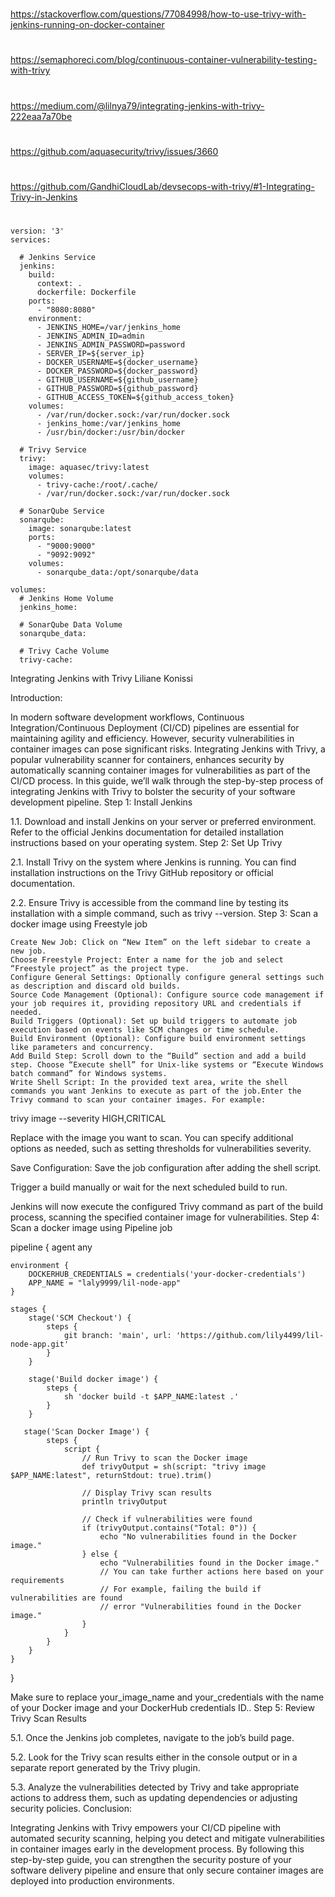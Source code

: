 
##
#
https://stackoverflow.com/questions/77084998/how-to-use-trivy-with-jenkins-running-on-docker-container
#
https://semaphoreci.com/blog/continuous-container-vulnerability-testing-with-trivy
#
https://medium.com/@lilnya79/integrating-jenkins-with-trivy-222eaa7a70be
#
https://github.com/aquasecurity/trivy/issues/3660
#
https://github.com/GandhiCloudLab/devsecops-with-trivy/#1-Integrating-Trivy-in-Jenkins
#
##

```
version: '3'
services:

  # Jenkins Service
  jenkins:
    build:
      context: .
      dockerfile: Dockerfile
    ports:
      - "8080:8080"
    environment:
      - JENKINS_HOME=/var/jenkins_home
      - JENKINS_ADMIN_ID=admin
      - JENKINS_ADMIN_PASSWORD=password
      - SERVER_IP=${server_ip}
      - DOCKER_USERNAME=${docker_username}
      - DOCKER_PASSWORD=${docker_password}
      - GITHUB_USERNAME=${github_username}
      - GITHUB_PASSWORD=${github_password}
      - GITHUB_ACCESS_TOKEN=${github_access_token}
    volumes:
      - /var/run/docker.sock:/var/run/docker.sock
      - jenkins_home:/var/jenkins_home
      - /usr/bin/docker:/usr/bin/docker

  # Trivy Service
  trivy:
    image: aquasec/trivy:latest
    volumes:
      - trivy-cache:/root/.cache/
      - /var/run/docker.sock:/var/run/docker.sock

  # SonarQube Service
  sonarqube:
    image: sonarqube:latest
    ports:
      - "9000:9000"
      - "9092:9092"
    volumes:
      - sonarqube_data:/opt/sonarqube/data

volumes:
  # Jenkins Home Volume
  jenkins_home:

  # SonarQube Data Volume
  sonarqube_data:

  # Trivy Cache Volume
  trivy-cache:

```


Integrating Jenkins with Trivy
Liliane Konissi

Introduction:

In modern software development workflows, Continuous Integration/Continuous Deployment (CI/CD) pipelines are essential for maintaining agility and efficiency. However, security vulnerabilities in container images can pose significant risks. Integrating Jenkins with Trivy, a popular vulnerability scanner for containers, enhances security by automatically scanning container images for vulnerabilities as part of the CI/CD process. In this guide, we’ll walk through the step-by-step process of integrating Jenkins with Trivy to bolster the security of your software development pipeline.
Step 1: Install Jenkins

1.1. Download and install Jenkins on your server or preferred environment. Refer to the official Jenkins documentation for detailed installation instructions based on your operating system.
Step 2: Set Up Trivy

2.1. Install Trivy on the system where Jenkins is running. You can find installation instructions on the Trivy GitHub repository or official documentation.

2.2. Ensure Trivy is accessible from the command line by testing its installation with a simple command, such as trivy --version.
Step 3: Scan a docker image using Freestyle job

    Create New Job: Click on “New Item” on the left sidebar to create a new job.
    Choose Freestyle Project: Enter a name for the job and select “Freestyle project” as the project type.
    Configure General Settings: Optionally configure general settings such as description and discard old builds.
    Source Code Management (Optional): Configure source code management if your job requires it, providing repository URL and credentials if needed.
    Build Triggers (Optional): Set up build triggers to automate job execution based on events like SCM changes or time schedule.
    Build Environment (Optional): Configure build environment settings like parameters and concurrency.
    Add Build Step: Scroll down to the “Build” section and add a build step. Choose “Execute shell” for Unix-like systems or “Execute Windows batch command” for Windows systems.
    Write Shell Script: In the provided text area, write the shell commands you want Jenkins to execute as part of the job.Enter the Trivy command to scan your container images. For example:

trivy image --severity HIGH,CRITICAL <your-container-image>

Replace <your-container-image> with the image you want to scan. You can specify additional options as needed, such as setting thresholds for vulnerabilities severity.

Save Configuration: Save the job configuration after adding the shell script.

Trigger a build manually or wait for the next scheduled build to run.

Jenkins will now execute the configured Trivy command as part of the build process, scanning the specified container image for vulnerabilities.
Step 4: Scan a docker image using Pipeline job

pipeline {
    agent any 

    environment {
        DOCKERHUB_CREDENTIALS = credentials('your-docker-credentials')
        APP_NAME = "laly9999/lil-node-app"
    }

    stages { 
        stage('SCM Checkout') {
            steps {
                git branch: 'main', url: 'https://github.com/lily4499/lil-node-app.git'
            }
        }
        
        stage('Build docker image') {
            steps {  
                sh 'docker build -t $APP_NAME:latest .'
            }
        }
        
       stage('Scan Docker Image') {
            steps {
                script {
                    // Run Trivy to scan the Docker image
                    def trivyOutput = sh(script: "trivy image $APP_NAME:latest", returnStdout: true).trim()

                    // Display Trivy scan results
                    println trivyOutput

                    // Check if vulnerabilities were found
                    if (trivyOutput.contains("Total: 0")) {
                        echo "No vulnerabilities found in the Docker image."
                    } else {
                        echo "Vulnerabilities found in the Docker image."
                        // You can take further actions here based on your requirements
                        // For example, failing the build if vulnerabilities are found
                        // error "Vulnerabilities found in the Docker image."
                    }
                }
            }
        }
    }
}

Make sure to replace your_image_name and your_credentials with the name of your Docker image and your DockerHub credentials ID..
Step 5: Review Trivy Scan Results

5.1. Once the Jenkins job completes, navigate to the job’s build page.

5.2. Look for the Trivy scan results either in the console output or in a separate report generated by the Trivy plugin.

5.3. Analyze the vulnerabilities detected by Trivy and take appropriate actions to address them, such as updating dependencies or adjusting security policies.
Conclusion:

Integrating Jenkins with Trivy empowers your CI/CD pipeline with automated security scanning, helping you detect and mitigate vulnerabilities in container images early in the development process. By following this step-by-step guide, you can strengthen the security posture of your software delivery pipeline and ensure that only secure container images are deployed into production environments.

